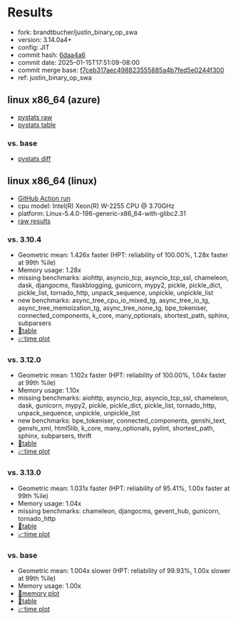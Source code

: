 # Results

- fork: brandtbucher/justin_binary_op_swa
- version: 3.14.0a4+
- config: JIT
- commit hash: [6daa4a6](https://github.com/brandtbucher/cpython/commit/6daa4a6)
- commit date: 2025-01-15T17:51:09-08:00
- commit merge base: [f7ceb317aec498823555885a4b7fed5e0244f300](https://github.com/python/cpython/commit/f7ceb317aec498823555885a4b7fed5e0244f300)
- ref: justin_binary_op_swa

## linux x86_64 (azure)

- [pystats raw](bm-20250115-azure-x86_64-brandtbucher-justin_binary_op_swa-3.14.0a4%2B-6daa4a6-pystats.json)
- [pystats table](bm-20250115-azure-x86_64-brandtbucher-justin_binary_op_swa-3.14.0a4%2B-6daa4a6-pystats.md)

### vs. base

- [pystats diff](bm-20250115-azure-x86_64-brandtbucher-justin_binary_op_swa-3.14.0a4%2B-6daa4a6-pystats-vs-base.md)

## linux x86_64 (linux)

- [GitHub Action run](https://github.com/faster-cpython/benchmarking/actions/runs/12800535638)
- cpu model: Intel(R) Xeon(R) W-2255 CPU @ 3.70GHz
- platform: Linux-5.4.0-196-generic-x86_64-with-glibc2.31
- [raw results](bm-20250115-linux-x86_64-brandtbucher-justin_binary_op_swa-3.14.0a4%2B-6daa4a6.json)

### vs. 3.10.4

- Geometric mean: 1.426x faster (HPT: reliability of 100.00%, 1.28x faster at 99th %ile)
- Memory usage: 1.28x
- missing benchmarks: aiohttp, asyncio_tcp, asyncio_tcp_ssl, chameleon, dask, djangocms, flaskblogging, gunicorn, mypy2, pickle, pickle_dict, pickle_list, tornado_http, unpack_sequence, unpickle, unpickle_list
- new benchmarks: async_tree_cpu_io_mixed_tg, async_tree_io_tg, async_tree_memoization_tg, async_tree_none_tg, bpe_tokeniser, connected_components, k_core, many_optionals, shortest_path, sphinx, subparsers
- [📄table](bm-20250115-linux-x86_64-brandtbucher-justin_binary_op_swa-3.14.0a4%2B-6daa4a6-vs-3.10.4.md)
- [📈time plot](bm-20250115-linux-x86_64-brandtbucher-justin_binary_op_swa-3.14.0a4%2B-6daa4a6-vs-3.10.4.svg)

### vs. 3.12.0

- Geometric mean: 1.102x faster (HPT: reliability of 100.00%, 1.04x faster at 99th %ile)
- Memory usage: 1.10x
- missing benchmarks: aiohttp, asyncio_tcp, asyncio_tcp_ssl, chameleon, dask, gunicorn, mypy2, pickle, pickle_dict, pickle_list, tornado_http, unpack_sequence, unpickle, unpickle_list
- new benchmarks: bpe_tokeniser, connected_components, genshi_text, genshi_xml, html5lib, k_core, many_optionals, pylint, shortest_path, sphinx, subparsers, thrift
- [📄table](bm-20250115-linux-x86_64-brandtbucher-justin_binary_op_swa-3.14.0a4%2B-6daa4a6-vs-3.12.0.md)
- [📈time plot](bm-20250115-linux-x86_64-brandtbucher-justin_binary_op_swa-3.14.0a4%2B-6daa4a6-vs-3.12.0.svg)

### vs. 3.13.0

- Geometric mean: 1.031x faster (HPT: reliability of 95.41%, 1.00x faster at 99th %ile)
- Memory usage: 1.04x
- missing benchmarks: chameleon, djangocms, gevent_hub, gunicorn, tornado_http
- [📄table](bm-20250115-linux-x86_64-brandtbucher-justin_binary_op_swa-3.14.0a4%2B-6daa4a6-vs-3.13.0.md)
- [📈time plot](bm-20250115-linux-x86_64-brandtbucher-justin_binary_op_swa-3.14.0a4%2B-6daa4a6-vs-3.13.0.svg)

### vs. base

- Geometric mean: 1.004x slower (HPT: reliability of 99.93%, 1.00x slower at 99th %ile)
- Memory usage: 1.00x
- [🧠memory plot](bm-20250115-linux-x86_64-brandtbucher-justin_binary_op_swa-3.14.0a4%2B-6daa4a6-vs-base-mem.svg)
- [📄table](bm-20250115-linux-x86_64-brandtbucher-justin_binary_op_swa-3.14.0a4%2B-6daa4a6-vs-base.md)
- [📈time plot](bm-20250115-linux-x86_64-brandtbucher-justin_binary_op_swa-3.14.0a4%2B-6daa4a6-vs-base.svg)

